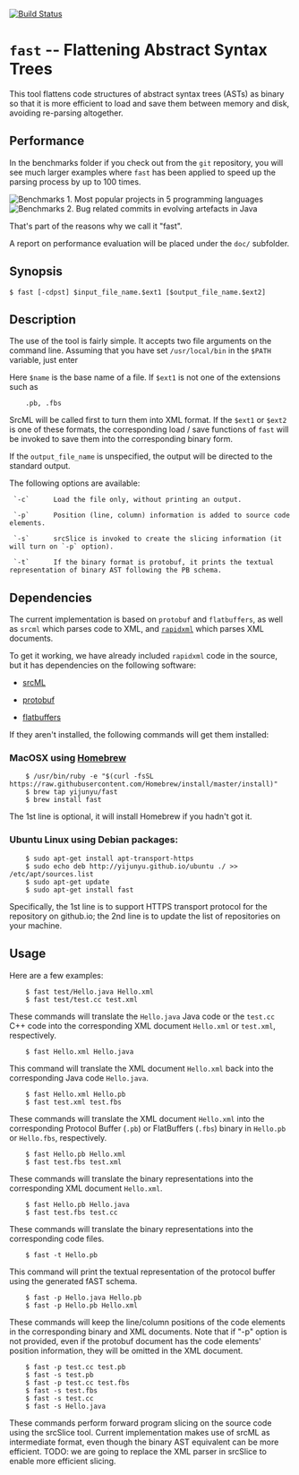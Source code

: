 [![Build Status](https://travis-ci.org/yijunyu/fast.svg?branch=master)](https://travis-ci.org/yijunyu/fast)
# `fast` -- Flattening Abstract Syntax Trees
This tool flattens code structures of abstract syntax trees (ASTs) as binary so that it is more efficient to load and save them between memory and disk, avoiding re-parsing altogether.

## Performance
In the benchmarks folder if you check out from the `git` repository, you will see much larger examples where `fast` has been applied to speed up the parsing process by up to 100 times. 

![Benchmarks 1. Most popular projects in 5 programming languages](https://github.com/yijunyu/fast/raw/master/benchmarks/benchmarks1.png "The projects are selected from those with the most stars on GitHub.") ![Benchmarks 2. Bug related commits in evolving artefacts in Java](https://github.com/yijunyu/fast/raw/master/benchmarks/benchmarks2.png "The projects are selected from academic studies on the bug localization problems.")

That's part of the reasons why we call it "fast".

A report on performance evaluation will be placed under the `doc/` subfolder.

## Synopsis

```
$ fast [-cdpst] $input_file_name.$ext1 [$output_file_name.$ext2]
```

## Description
The use of the tool is fairly simple. It accepts two file arguments on the command line.
Assuming that you have set `/usr/local/bin` in the `$PATH` variable, just enter

Here `$name` is the base name of a file. If `$ext1` is not one of the extensions such as
```
	.pb, .fbs
```
SrcML will be called first to turn them into XML format. If the `$ext1` or
`$ext2` is one of these formats, the corresponding load / save functions of
`fast` will be invoked to save them into the corresponding binary form.

If the `output_file_name` is unspecified, the output will be directed to the standard output.

The following options are available:

     `-c`      Load the file only, without printing an output.

     `-p`      Position (line, column) information is added to source code elements.

     `-s`      srcSlice is invoked to create the slicing information (it will turn on `-p` option).

     `-t`      If the binary format is protobuf, it prints the textual representation of binary AST following the PB schema.

## Dependencies
The current implementation is based on `protobuf` and `flatbuffers`, as well as `srcml` which parses code to XML, and [`rapidxml`](https://github.com/dwd/rapidxml) which parses XML documents.

To get it working, we have already included `rapidxml` code in the source, but it has dependencies on the following software:

* [srcML](http://www.srcml.org/)

* [protobuf](https://github.com/google/protobuf)

* [flatbuffers](https://github.com/google/flatbuffers)

If they aren't installed, the following commands will get them installed:
### MacOSX using [Homebrew](https://brew.sh/) 
```
	$ /usr/bin/ruby -e "$(curl -fsSL https://raw.githubusercontent.com/Homebrew/install/master/install)"
	$ brew tap yijunyu/fast
	$ brew install fast
```
The 1st line is optional, it will install Homebrew if you hadn't got it.
### Ubuntu Linux using Debian packages:
```
	$ sudo apt-get install apt-transport-https
	$ sudo echo deb http://yijunyu.github.io/ubuntu ./ >> /etc/apt/sources.list
	$ sudo apt-get update
	$ sudo apt-get install fast
```
Specifically, the 1st line is to support HTTPS transport protocol for the repository on github.io; 
the 2nd line is to update the list of repositories on your machine.
## Usage
Here are a few examples:
```
	$ fast test/Hello.java Hello.xml
	$ fast test/test.cc test.xml
```
These commands will translate the `Hello.java` Java code or the `test.cc` C++ code
into the corresponding XML document `Hello.xml` or `test.xml`, respectively.
```
	$ fast Hello.xml Hello.java
```
This command will translate the XML document `Hello.xml` back into the corresponding Java code `Hello.java`.
```
	$ fast Hello.xml Hello.pb
	$ fast test.xml test.fbs
```
These commands will translate the XML document `Hello.xml` into the corresponding Protocol Buffer (`.pb`) or 
FlatBuffers (`.fbs`) binary in `Hello.pb` or `Hello.fbs`, respectively.
```
	$ fast Hello.pb Hello.xml
	$ fast test.fbs test.xml
```
These commands will translate the binary representations into the corresponding XML document `Hello.xml`.
```
	$ fast Hello.pb Hello.java
	$ fast test.fbs test.cc
```
These commands will translate the binary representations into the corresponding code files.
```
	$ fast -t Hello.pb
```
This command will print the textual representation of the protocol buffer using the generated fAST schema.
```
	$ fast -p Hello.java Hello.pb
	$ fast -p Hello.pb Hello.xml
```
These commands will keep the line/column positions of the code elements in the
corresponding binary and XML documents.  Note that if "-p" option is not
provided, even if the protobuf document has the code elements' position
information, they will be omitted in the XML document.
```
	$ fast -p test.cc test.pb
	$ fast -s test.pb
	$ fast -p test.cc test.fbs
	$ fast -s test.fbs
	$ fast -s test.cc
	$ fast -s Hello.java
```
These commands perform forward program slicing on the source code using the srcSlice tool. Current implementation makes use of srcML as intermediate format,
even though the binary AST equivalent can be more efficient. TODO: we are going to replace the XML parser in srcSlice to enable more efficient slicing.
